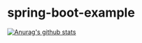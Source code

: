# spring-boot-example

[![Anurag's github stats](https://github-readme-stats.vercel.app/api?username=zlasy "![Anurag's github stats")](https://github.com/anuraghazra/github-readme-stats)
